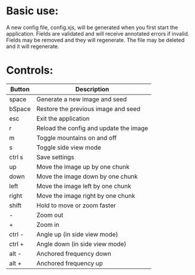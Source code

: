 # Basic use:

A new config file, config.xjs, will be generated when you
first start the application. Fields are validated and will
receive annotated errors if invalid. Fields may be removed
and they will regenerate. The file may be deleted and it
will regenerate.

# Controls:
| Button | Description                            |
|--------|----------------------------------------|
| space  | Generate a new image and seed          |
| bSpace | Restore the previous image and seed    |
| esc    | Exit the application                   |
| r      | Reload the config and update the image |
| m      | Toggle mountains on and off            |
| s      | Toggle side view mode                  |
| ctrl s | Save settings                          |
| up     | Move the image up by one chunk         |
| down   | Move the image down by one chunk       |
| left   | Move the image left by one chunk       |
| right  | Move the image right by one chunk      |
| shift  | Hold to move or zoom faster            |
| -      | Zoom out                               |
| +      | Zoom in                                |
| ctrl - | Angle up (in side view mode)           |
| ctrl + | Angle down (in side view mode)         |
| alt -  | Anchored frequency down                |
| alt +  | Anchored frequency up                  |
